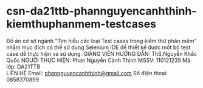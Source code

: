 ﻿# csn-da21ttb-phannguyencanhthinh-kiemthuphanmem-testcases
Đồ án cơ sở ngành "Tìm hiểu các loại Test cases trong kiểm thử phần mềm" nhằm mục đích có thể sử dụng Selenium IDE để thiết kế được một bộ test case dễ thực hiện và sử dụng.
GIẢNG VIÊN HƯỚNG DẪN:
	ThS.Nguyễn Khắc Quốc
NGƯỜI THỰC HIỆN:
	Phan Nguyễn Cảnh Thịnh
	MSSV: 110121235
	Mã lớp: DA21TTB
</br>LIÊN HỆ
Email: phannguyencanhthinh@gmail.com
Số điện thoại: 0858370899
